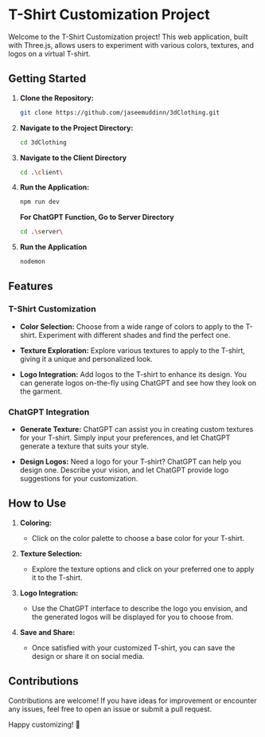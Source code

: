 ﻿# T-Shirt Customization Project

Welcome to the T-Shirt Customization project! This web application, built with Three.js, allows users to experiment with various colors, textures, and logos on a virtual T-shirt.

## Getting Started

1. **Clone the Repository:**
   ```bash
   git clone https://github.com/jaseemuddinn/3dClothing.git
   ```

2. **Navigate to the Project Directory:**
   ```bash
   cd 3dClothing
   ```

4. **Navigate to the Client Directory**
   ```bash
   cd .\client\
   ```

5. **Run the Application:**
   ```bash
   npm run dev
   ```

   **For ChatGPT Function, Go to Server Directory**
   ```bash   
   cd .\server\
   ```
6. **Run the Application**
   ```bash
   nodemon
   ```

## Features

### T-Shirt Customization
- **Color Selection:**
  Choose from a wide range of colors to apply to the T-shirt. Experiment with different shades and find the perfect one.

- **Texture Exploration:**
  Explore various textures to apply to the T-shirt, giving it a unique and personalized look.

- **Logo Integration:**
  Add logos to the T-shirt to enhance its design. You can generate logos on-the-fly using ChatGPT and see how they look on the garment.

### ChatGPT Integration
- **Generate Texture:**
  ChatGPT can assist you in creating custom textures for your T-shirt. Simply input your preferences, and let ChatGPT generate a texture that suits your style.

- **Design Logos:**
  Need a logo for your T-shirt? ChatGPT can help you design one. Describe your vision, and let ChatGPT provide logo suggestions for your customization.

## How to Use

1. **Coloring:**
   - Click on the color palette to choose a base color for your T-shirt.

2. **Texture Selection:**
   - Explore the texture options and click on your preferred one to apply it to the T-shirt.

3. **Logo Integration:**
   - Use the ChatGPT interface to describe the logo you envision, and the generated logos will be displayed for you to choose from.

4. **Save and Share:**
   - Once satisfied with your customized T-shirt, you can save the design or share it on social media.

## Contributions

Contributions are welcome! If you have ideas for improvement or encounter any issues, feel free to open an issue or submit a pull request.

Happy customizing! 🎨

